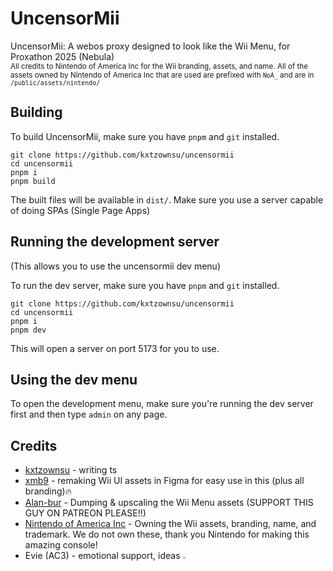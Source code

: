 # UncensorMii

UncensorMii: A webos proxy designed to look like the Wii Menu, for Proxathon 2025 (Nebula)
<br />
<sub>All credits to Nintendo of America Inc for the Wii branding, assets, and name. All of the assets owned by Nintendo of America Inc that are used are prefixed with `NoA_` and are in `/public/assets/nintendo/`</sub>

## Building

To build UncensorMii, make sure you have `pnpm` and `git` installed.

```
git clone https://github.com/kxtzownsu/uncensormii
cd uncensormii
pnpm i
pnpm build
```

The built files will be available in `dist/`. Make sure you use a server capable of doing SPAs (Single Page Apps)

## Running the development server

(This allows you to use the uncensormii dev menu)

To run the dev server, make sure you have `pnpm` and `git` installed.

```
git clone https://github.com/kxtzownsu/uncensormii
cd uncensormii
pnpm i
pnpm dev
```

This will open a server on port 5173 for you to use.

## Using the dev menu

To open the development menu, make sure you're running the dev server first and then type `admin` on any page.

## Credits

- [kxtzownsu](https://github.com/kxtzownsu) - writing ts
- [xmb9](https://github.com/xmb9) - remaking Wii UI assets in Figma for easy use in this (plus all branding)🔥
- [Alan-bur](https://github.com/Alan-bur/WM4K) - Dumping & upscaling the Wii Menu assets (SUPPORT THIS GUY ON PATREON PLEASE!!)
- [Nintendo of America Inc](https://nintendo.com) - Owning the Wii assets, branding, name, and trademark. We do not own these, thank you Nintendo for making this amazing console!
- Evie (AC3) - emotional support, ideas <a href="https://cdn.discordapp.com/emojis/1095803771688325130.webp?size=16"><img width="2%" src="https://cdn.discordapp.com/emojis/1095803771688325130.webp?size=16" alt="cat emoji with thumbs up"></a>
  <br />
  <br />
